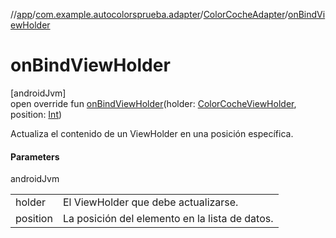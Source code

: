 //[app](../../../index.md)/[com.example.autocolorsprueba.adapter](../index.md)/[ColorCocheAdapter](index.md)/[onBindViewHolder](on-bind-view-holder.md)

# onBindViewHolder

[androidJvm]\
open override fun [onBindViewHolder](on-bind-view-holder.md)(holder: [ColorCocheViewHolder](../-color-coche-view-holder/index.md), position: [Int](https://kotlinlang.org/api/latest/jvm/stdlib/kotlin/-int/index.html))

Actualiza el contenido de un ViewHolder en una posición específica.

#### Parameters

androidJvm

| | |
|---|---|
| holder | El ViewHolder que debe actualizarse. |
| position | La posición del elemento en la lista de datos. |
